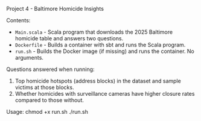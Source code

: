 Project 4 - Baltimore Homicide Insights

Contents:
- `Main.scala` - Scala program that downloads the 2025 Baltimore homicide table and answers two questions.
- `Dockerfile` - Builds a container with sbt and runs the Scala program.
- `run.sh` - Builds the Docker image (if missing) and runs the container. No arguments.

Questions answered when running:
1) Top homicide hotspots (address blocks) in the dataset and sample victims at those blocks.
2) Whether homicides with surveillance cameras have higher closure rates compared to those without.

Usage:
chmod +x run.sh
./run.sh
